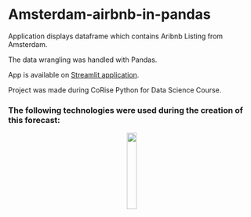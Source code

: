 # Amsterdam-airbnb-in-pandas
Application displays dataframe which contains Aribnb Listing from Amsterdam.

The data wrangling was handled with Pandas.

App is available on [Streamlit application](https://zuzannajusz-amsterdam-airbnb-in-pandas-app-szd8n2.streamlit.app/). 

Project was made during CoRise Python for Data Science Course.
### The following technologies were used during the creation of this forecast:
<p align="center">
<img src="https://upload.wikimedia.org/wikipedia/commons/thumb/e/ed/Pandas_logo.svg/1200px-Pandas_logo.svg.png" width="20%" height="20%" />

